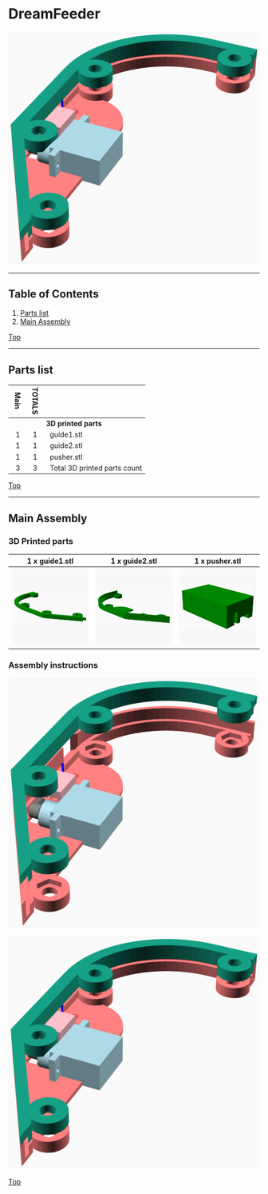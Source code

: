 <a name="TOP"></a>
# DreamFeeder
![Main Assembly](assemblies/main_assembled.png)


---
## Table of Contents
1. [Parts list](#Parts_list)
1. [Main Assembly](#main_assembly)

[Top](#TOP)

---
<a name="Parts_list"></a>
## Parts list
| <span style="writing-mode: vertical-rl; text-orientation: mixed;">Main</span> | <span style="writing-mode: vertical-rl; text-orientation: mixed;">TOTALS</span> |  |
|---:|---:|:---|
|  | | **3D printed parts** |
| &nbsp;&nbsp;1&nbsp; |  &nbsp;&nbsp;1&nbsp; | &nbsp;&nbsp;guide1.stl |
| &nbsp;&nbsp;1&nbsp; |  &nbsp;&nbsp;1&nbsp; | &nbsp;&nbsp;guide2.stl |
| &nbsp;&nbsp;1&nbsp; |  &nbsp;&nbsp;1&nbsp; | &nbsp;&nbsp;pusher.stl |
| &nbsp;&nbsp;3&nbsp; | &nbsp;&nbsp;3&nbsp; | &nbsp;&nbsp;Total 3D printed parts count |

[Top](#TOP)

---
<a name="main_assembly"></a>
## Main Assembly
### 3D Printed parts

| 1 x guide1.stl | 1 x guide2.stl | 1 x pusher.stl |
|---|---|---|
| ![guide1.stl](stls/guide1.png) | ![guide2.stl](stls/guide2.png) | ![pusher.stl](stls/pusher.png) 



### Assembly instructions
![main_assembly](assemblies/main_assembly.png)

![main_assembled](assemblies/main_assembled.png)

[Top](#TOP)
